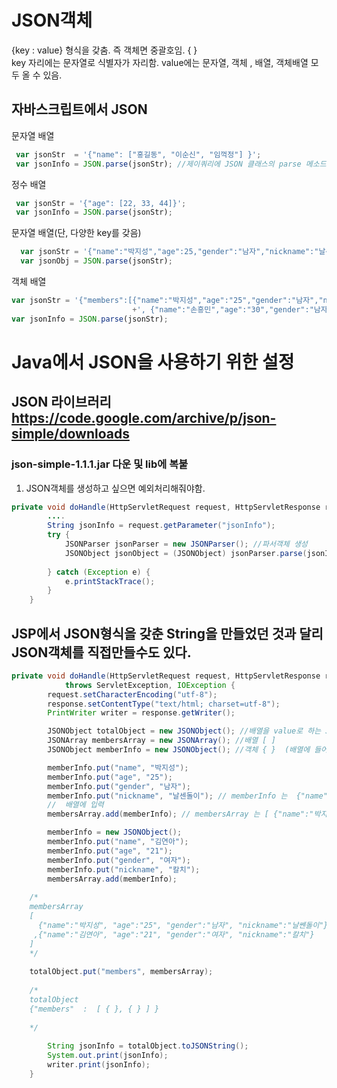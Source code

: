 # JSON객체
{key : value} 형식을 갖춤. 즉 객체면 중괄호임. { } <br>
key 자리에는 문자열로 식별자가 자리함. value에는 문자열, 객체 , 배열, 객체배열 모두 올 수 있음.

## 자바스크립트에서 JSON
문자열 배열
~~~javascript
 var jsonStr  = '{"name": ["홍길동", "이순신", "임꺽정"] }';          
 var jsonInfo = JSON.parse(jsonStr); //제이쿼리에 JSON 클래스의 parse 메소드를 사용하여 JSON객체로 손쉽게 변형한다.
~~~

정수 배열
~~~javascript
 var jsonStr = '{"age": [22, 33, 44]}';  
 var jsonInfo = JSON.parse(jsonStr);
~~~

문자열 배열(단, 다양한 key를 갖음)
~~~javascript
  var jsonStr = '{"name":"박지성","age":25,"gender":"남자","nickname":"날센돌이"}';
  var jsonObj = JSON.parse(jsonStr);
~~~

객체 배열
~~~javascript
var jsonStr = '{"members":[{"name":"박지성","age":"25","gender":"남자","nickname":"날센돌이"}'
	    	               +', {"name":"손흥민","age":"30","gender":"남자","nickname":"탱크"}] }';
var jsonInfo = JSON.parse(jsonStr);
~~~

# Java에서 JSON을 사용하기 위한 설정
## JSON 라이브러리 https://code.google.com/archive/p/json-simple/downloads
### json-simple-1.1.1.jar 다운 및 lib에 복붙
1. JSON객체를 생성하고 싶으면 예외처리해줘야함.
~~~java
private void doHandle(HttpServletRequest request, HttpServletResponse response) throws ServletException, IOException {
		....
		String jsonInfo = request.getParameter("jsonInfo");
		try {
			JSONParser jsonParser = new JSONParser(); //파서객체 생성
			JSONObject jsonObject = (JSONObject) jsonParser.parse(jsonInfo);
		
		} catch (Exception e) {
			e.printStackTrace();
		}
	}
~~~
## JSP에서 JSON형식을 갖춘 String을 만들었던 것과 달리 JSON객체를 직접만들수도 있다.
~~~java
private void doHandle(HttpServletRequest request, HttpServletResponse response)
			throws ServletException, IOException {
		request.setCharacterEncoding("utf-8");
		response.setContentType("text/html; charset=utf-8");
		PrintWriter writer = response.getWriter();

		JSONObject totalObject = new JSONObject(); //배열을 value로 하는 JSON {"key" : [  ] }
		JSONArray membersArray = new JSONArray(); //배열 [ ]
		JSONObject memberInfo = new JSONObject(); //객체 { }  (배열에 들어갈 요소)

		memberInfo.put("name", "박지성");
		memberInfo.put("age", "25");
		memberInfo.put("gender", "남자");
		memberInfo.put("nickname", "날센돌이"); // memberInfo 는  {"name":"박지성", "age":"25", "gender":"남자", "nickname":"날쎈돌이"}
        //  배열에 입력
		membersArray.add(memberInfo); // membersArray 는 [ {"name":"박지성", "age":"25", "gender":"남자", "nickname":"날쎈돌이"} ]

		memberInfo = new JSONObject();
		memberInfo.put("name", "김연아");
		memberInfo.put("age", "21");
		memberInfo.put("gender", "여자");
		memberInfo.put("nickname", "칼치");
		membersArray.add(memberInfo);
        
    /*
    membersArray 
    [
      {"name":"박지성", "age":"25", "gender":"남자", "nickname":"날쎈돌이"} 
     ,{"name":"김연아", "age":"21", "gender":"여자", "nickname":"칼치"}  
    ]
    */
		
    totalObject.put("members", membersArray);
    
    /*
    totalObject
    {"members"  :  [ { }, { } ] }
    
    */
    
		String jsonInfo = totalObject.toJSONString();
		System.out.print(jsonInfo);
		writer.print(jsonInfo);
	}
~~~


